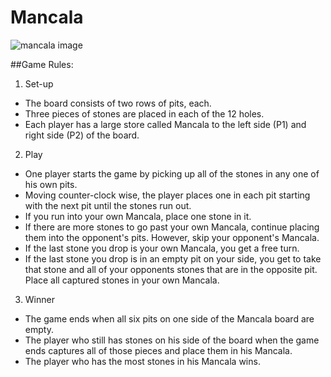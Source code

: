 # Mancala

![mancala image](http://cs.sjsu.edu/~kim/cs151/contents/project/mancala.jpg)


##Game Rules:
1. Set-up 
  * The board consists of two rows of pits, each.
  * Three pieces of stones are placed in each of the 12 holes.
  * Each player has a large store called Mancala to the left side (P1) and right side (P2) of the board.

2. Play
  * One player starts the game by picking up all of the stones in any one of his own pits.
  * Moving counter-clock wise, the player places one in each pit starting with the next pit until the stones run out.
  * If you run into your own Mancala, place one stone in it.
  * If there are more stones to go past your own Mancala, continue placing them into the opponent's pits. However, skip your opponent's Mancala.
  * If the last stone you drop is your own Mancala, you get a free turn.
  * If the last stone you drop is in an empty pit on your side, you get to take that stone and all of your opponents stones that are in the opposite pit. Place all captured stones in your own Mancala.

3. Winner
  * The game ends when all six pits on one side of the Mancala board are empty.
  * The player who still has stones on his side of the board when the game ends captures all of those pieces and place them in his Mancala.
  * The player who has the most stones in his Mancala wins.